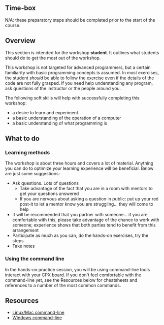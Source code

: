 <!-- begin auto-generated title section -->
<!-- end auto-generated section -->


## Time-box

N/A: these preparatory steps should be completed prior to the start of the course.


## Overview

This section is intended for the workshop **student**. It outlines what students should do to get the most out of the workshop.

This workshop is not targeted for advanced programmers, but a certain familiarity with basic programming concepts is assumed. In most exercises, the student *should* be able to follow the exercise even if the details of the code are not fully grasped. If you need help understanding any program, ask questions of the instructor or the people around you.

The following soft skills will help with successfully completing this workshop:

* a desire to learn and experiment
* a basic understanding of the operation of a computer
* a basic understanding of what programming is


## What to do

### Learning methods

The workshop is about three hours and covers a lot of material. Anything you can do to optimize your learning experience will be beneficial. Below are just some suggestions:

* Ask questions. Lots of questions
    * Take advantage of the fact that you are in a room with mentors to get your questions answered
    * If you are nervous about asking a question in public: put up your red post-it to let a mentor know you are struggling... they will come to help
* It will be recommended that you partner with someone... if you are comfortable with this, please take advantage of the chance to work with someone; experience shows that both parties tend to benefit from this arrangement
* Participate as much as you can, do the hands-on exercises, try the steps
* Take notes


### Using the command line

In the hands-on practice session, you will be using command-line tools interact with your CPX board. If you don't feel comfortable with the command-line yet, see the Resources below for cheatsheets and references to a number of the most common commands.


## Resources

* [Linux/Mac command-line](https://files.fosswire.com/2007/08/fwunixref.pdf)
* [Windows command-line](http://www.cs.columbia.edu/~sedwards/classes/2017/1102-spring/Command%20Prompt%20Cheatsheet.pdf)


<!-- begin auto-generated nav-links section -->
<!-- end auto-generated section -->
